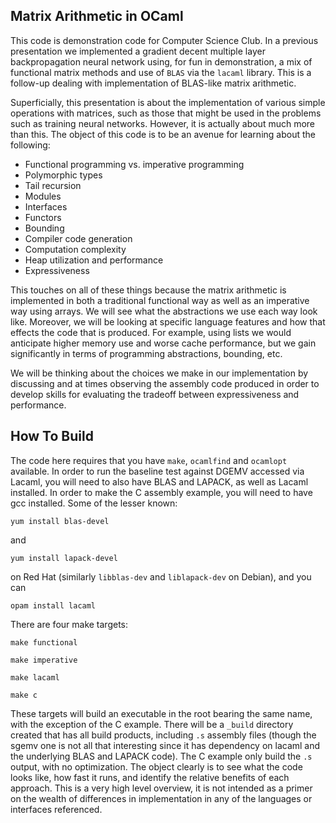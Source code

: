 ## __Matrix Arithmetic in OCaml__

This code is demonstration code for Computer Science Club.  In a previous presentation we
implemented a gradient decent multiple layer backpropagation neural network using, for fun
in demonstration, a mix of functional matrix methods and use of `BLAS` via the `lacaml`
library.  This is a follow-up dealing with implementation of BLAS-like matrix arithmetic.

Superficially, this presentation is about the implementation of various simple operations 
with matrices, such as those that might be used in the problems such as training neural 
networks.  However, it is actually about much more than this.  The object of this code is
to be an avenue for learning about the following:

* Functional programming vs. imperative programming
* Polymorphic types
* Tail recursion
* Modules
* Interfaces
* Functors
* Bounding
* Compiler code generation
* Computation complexity 
* Heap utilization and performance
* Expressiveness

This touches on all of these things because the matrix arithmetic is implemented in both
a traditional functional way as well as an imperative way using arrays.  We will see what
the abstractions we use each way look like.  Moreover, we will be looking at specific 
language features and how that effects the code that is produced.  For example, using lists
we would anticipate higher memory use and worse cache performance, but we gain significantly 
in terms of programming abstractions, bounding, etc.  

We will be thinking about the choices we make in our implementation by discussing and at 
times observing the assembly code produced in order to develop skills for evaluating the
tradeoff between expressiveness and performance.




## __How To Build__

The code here requires that you have `make`, `ocamlfind` and `ocamlopt` available.  In order 
to run the baseline test against DGEMV accessed via Lacaml, you will need to also have
BLAS and LAPACK, as well as Lacaml installed.  In order to make the C assembly example, you
will need to have gcc installed.  Some of the lesser known: 

```
yum install blas-devel
```

and

```
yum install lapack-devel
```

on Red Hat (similarly `libblas-dev` and `liblapack-dev` on Debian), and you can

```
opam install lacaml
```


There are four make targets:

```
make functional
```

```
make imperative
```

```
make lacaml
```

```
make c
```


These targets will build an executable in the root bearing the same name, with the 
exception of the C example.  There will be a `_build` directory created that has 
all build products, including `.s` assembly files (though the sgemv one is not all 
that interesting since it has dependency on lacaml and the underlying BLAS and LAPACK 
code).  The C example only build the `.s` output, with no optimization.  The object 
clearly is to see what the code looks like, how fast it runs, and identify the 
relative benefits of each approach.  This is a very high level overview, it is not
intended as a primer on the wealth of differences in implementation in any of the 
languages or interfaces referenced.
